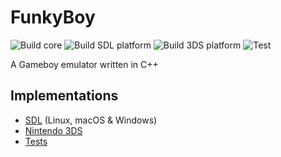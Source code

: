 # FunkyBoy

![Build core](https://github.com/kremi151/FunkyBoy/workflows/Build%20core/badge.svg)
![Build SDL platform](https://github.com/kremi151/FunkyBoy/workflows/Build%20SDL%20platform/badge.svg)
![Build 3DS platform](https://github.com/kremi151/FunkyBoy/workflows/Build%203DS%20platform/badge.svg)
![Test](https://github.com/kremi151/FunkyBoy/workflows/Test/badge.svg)

A Gameboy emulator written in C++

## Implementations

* [SDL](https://github.com/kremi151/FunkyBoy/tree/master/platform-sdl) (Linux, macOS & Windows)
* [Nintendo 3DS](https://github.com/kremi151/FunkyBoy/tree/master/platform-3ds)
* [Tests](https://github.com/kremi151/FunkyBoy/tree/master/test)
